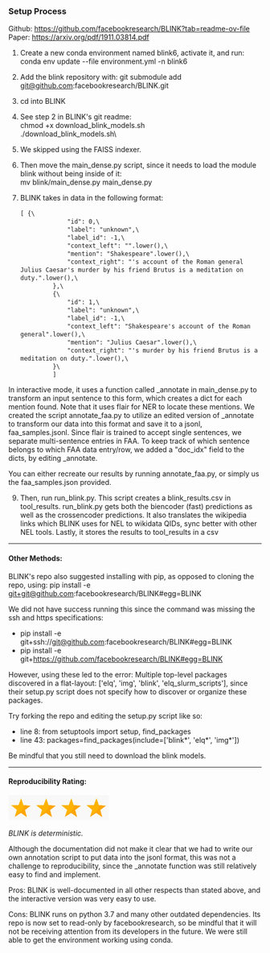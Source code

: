 ### Setup Process

Github: https://github.com/facebookresearch/BLINK?tab=readme-ov-file
Paper: https://arxiv.org/pdf/1911.03814.pdf

1. Create a new conda environment named blink6, activate it, and run: conda env update --file environment.yml -n blink6

2. Add the blink repository with: git submodule add git@github.com:facebookresearch/BLINK.git

3. cd into BLINK

4. See step 2 in BLINK's git readme:\
    chmod +x download_blink_models.sh\
    ./download_blink_models.sh\

5. We skipped using the FAISS indexer.
    
6. Then move the main_dense.py script, since it needs to load the module blink without being inside of it:\
    mv blink/main_dense.py main_dense.py

7. BLINK takes in data in the following format:

       [ {\
                    "id": 0,\
                    "label": "unknown",\
                    "label_id": -1,\
                    "context_left": "".lower(),\
                    "mention": "Shakespeare".lower(),\
                    "context_right": "'s account of the Roman general Julius Caesar's murder by his friend Brutus is a meditation on duty.".lower(),\
                },\
                {\
                    "id": 1,\
                    "label": "unknown",\
                    "label_id": -1,\
                    "context_left": "Shakespeare's account of the Roman general".lower(),\
                    "mention": "Julius Caesar".lower(),\
                    "context_right": "'s murder by his friend Brutus is a meditation on duty.".lower(),\
                }\
                ]

In interactive mode, it uses a function called _annotate in main_dense.py to transform an input sentence to this form, which creates a dict for each mention found. Note that it uses flair for NER to locate these mentions. We created the script annotate_faa.py to utilize an edited version of _annotate to transform our data into this format and save it to a jsonl, faa_samples.jsonl. Since flair is trained to accept single sentences, we separate multi-sentence entries in FAA. To keep track of which sentence belongs to which FAA data entry/row, we added a "doc_idx" field to the dicts, by editing _annotate.

You can either recreate our results by running annotate_faa.py, or simply us the faa_samples.json provided.

9. Then, run run_blink.py. This script creates a blink_results.csv in tool_results. run_blink.py gets both the biencoder (fast) predictions as well as the crossencoder predictions. It also translates the wikipedia links which BLINK uses for NEL to wikidata QIDs, sync better with other NEL tools. Lastly, it stores the results to tool_results in a csv

----

#### Other Methods:

BLINK's repo also suggested installing with pip, as opposed to cloning the repo, using: pip install -e git+git@github.com:facebookresearch/BLINK#egg=BLINK

We did not have success running this since the command was missing the ssh and https specifications:
- pip install -e git+ssh://git@github.com:facebookresearch/BLINK#egg=BLINK
- pip install -e git+https://github.com/facebookresearch/BLINK#egg=BLINK

However, using these led to the error: Multiple top-level packages discovered in a flat-layout: ['elq', 'img', 'blink', 'elq_slurm_scripts'], since their setup.py script does not specify how to discover or organize these packages.

Try forking the repo and editing the setup.py script like so:
- line 8: from setuptools import setup, find_packages
- line 43: packages=find_packages(include=['blink*', 'elq*', 'img*'])

Be mindful that you still need to download the blink models.

----

#### Reproducibility Rating:

<img src="../../star_clip.jpg" alt="Star" width="50" height="50"><img src="../../star_clip.jpg" alt="Star" width="50" height="50"><img src="../../star_clip.jpg" alt="Star" width="50" height="50"><img src="../../star_clip.jpg" alt="Star" width="50" height="50">

*BLINK is deterministic.*

Although the documentation did not make it clear that we had to write our own annotation script to put data into the jsonl format, this was not a challenge to reproducibility, since the _annotate function was still relatively easy to find and implement.

Pros: BLINK is well-documented in all other respects than stated above, and the interactive version was very easy to use.

Cons: BLINK runs on python 3.7 and many other outdated dependencies. Its repo is now set to read-only by facebookresearch, so be mindful that it will not be receiving attention from its developers in the future. We were still able to get the environment working using conda.